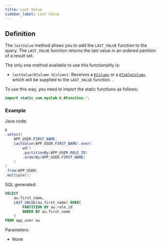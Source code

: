 ```yaml
---
title: Last Value
sidebar_label: Last Value
---
```


## Definition

The `lastValue` method allows you to add the `LAST_VALUE` function to the query. The `LAST_VALUE` function returns the last value in an ordered partition of a result set.

The only one method available to use this functionality is:

- `lastValue(KColumn kColumn)`: Receives a [`KColumn`](/docs/select-statement/select/introduction#2-kcolumn) or a [`KTableColumn`](/docs/select-statement/select/introduction#1-ktablecolumn) which will be supplied to the `LAST_VALUE` function.
.

To use this way, you need to import the static functions as follows:

```java
import static com.myzlab.k.KFunction.*;
```

### Example

Java code:

```java
k
.select(
    APP_USER.FIRST_NAME,
    lastValue(APP_USER.FIRST_NAME).over(
        wd()
        .partitionBy(APP_USER.ROLE_ID)
        .orderBy(APP_USER.FIRST_NAME)
    )
)
.from(APP_USER)
.multiple();
```

SQL generated:

```sql
SELECT
    au.first_name,
    LAST_VALUE(au.first_name) OVER(
        PARTITION BY au.role_id
        ORDER BY au.first_name
    )
FROM app_user au
```

Parameters:

- None